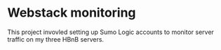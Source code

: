 # Webstack monitoring

This project invovled setting up Sumo Logic accounts to monitor server traffic
on my three HBnB servers.